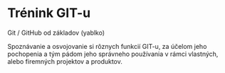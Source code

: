 # Trénink GIT-u

Git / GitHub od základov (yablko)

Spoznávanie a osvojovanie si rôznych funkcií GIT-u,
za účelom jeho pochopenia a tým pádom jeho správneho používania v rámci vlastných,
alebo firemných projektov a produktov.
